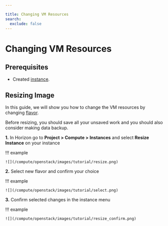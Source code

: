 ```yaml
---

title: Changing VM Resources
search:
  exclude: false
---
```


# Changing VM Resources

## Prerequisites

- Created [instance](../getting-started/creating-first-infrastructure.md).

## Resizing Image

In this guide, we will show you how to change the VM resources by changing [flavor](../technical-reference/flavors.md).

Before resizing, you should save all your unsaved work and you should also consider making data backup.

**1.** In Horizon go to **Project &gt; Compute &gt; Instances** and select **Resize Instance** on your instance

!!! example

    ![](/compute/openstack/images/tutorial/resize.png)

**2.** Select new flavor and confirm your choice

!!! example

    ![](/compute/openstack/images/tutorial/select.png)

**3.** Confirm selected changes in the instance menu

!!! example

    ![](/compute/openstack/images/tutorial/resize_confirm.png)
